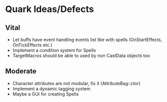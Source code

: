 # Quark Ideas/Defects

## Vital

+ Let buffs have event handling events list like with spells (OnStartEffects, OnTickEffects etc.)
+ Implement a condition system for Spells
+ TargetMacros should be able to used by non CastData objects too 

## Moderate

+ Character attributes are not modular, fix it (AttributeBag::ctor)
+ Implement a dynamic tagging system
+ Maybe a GUI for creating Spells